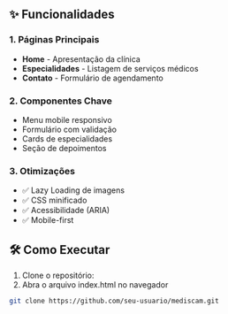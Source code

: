 
## ✨ Funcionalidades

### 1. **Páginas Principais**
- **Home** - Apresentação da clínica
- **Especialidades** - Listagem de serviços médicos
- **Contato** - Formulário de agendamento

### 2. **Componentes Chave**
- Menu mobile responsivo
- Formulário com validação
- Cards de especialidades
- Seção de depoimentos

### 3. **Otimizações**
- ✅ Lazy Loading de imagens
- ✅ CSS minificado
- ✅ Acessibilidade (ARIA)
- ✅ Mobile-first

## 🛠 Como Executar

1. Clone o repositório:
2. Abra o arquivo index.html no navegador
```bash
git clone https://github.com/seu-usuario/mediscam.git